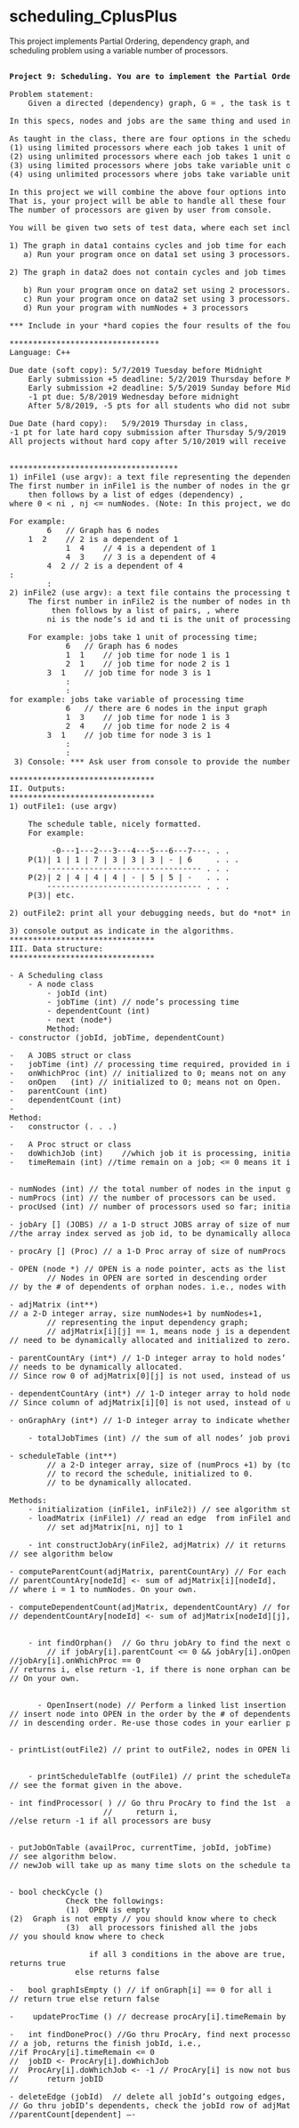 # scheduling_CplusPlus

This project implements Partial Ordering, dependency graph, and scheduling problem using a variable number of processors.

<pre>

<b>Project 9: Scheduling. You are to implement the Partial Ordering, dependency graph, and scheduling problem.</b>

Problem statement: 
	Given a directed (dependency) graph, G = <N, E>, the task is to construct a schedule table based on the given partial-ordering (list of edges) in the graph. If the graph has a cycle, you will report to the user that the given graph contains cycles. 

In this specs, nodes and jobs are the same thing and used interchangeable.

As taught in the class, there are four options in the scheduling:
(1) using limited processors where each job takes 1 unit of processing time;
(2) using unlimited processors where each job takes 1 unit of processing time;
(3) using limited processors where jobs take variable unit of processing time;
(4) using unlimited processors where jobs take variable unit of processing time.

In this project we will combine the above four options into one.  
That is, your project will be able to handle all these four options!
The number of processors are given by user from console. 

You will be given two sets of test data, where each set include a file contains the dependency graph and a file contains processing time for each node.  

1) The graph in data1 contains cycles and job time for each node is 1.
   a) Run your program once on data1 set using 3 processors.

2) The graph in data2 does not contain cycles and job times for nodes are variable. Run your program three times as follows:

   b) Run your program once on data2 set using 2 processors.
   c) Run your program once on data2 set using 3 processors. 
   d) Run your program with numNodes + 3 processors 

*** Include in your *hard copies the four results of the four runs (a, b, c, d) of the above.

********************************
Language: C++ 

Due date (soft copy): 5/7/2019 Tuesday before Midnight
	Early submission +5 deadline: 5/2/2019 Thursday before Midnight
	Early submission +2 deadline: 5/5/2019 Sunday before Midnight
	-1 pt due: 5/8/2019 Wednesday before midnight
	After 5/8/2019, -5 pts for all students who did not submit soft copy 

Due Date (hard copy):   5/9/2019 Thursday in class, 
-1 pt for late hard copy submission after Thursday 5/9/2019
All projects without hard copy after 5/10/2019 will receive 0 pts even you have submitted soft copy on time and even if it works.


************************************
1) inFile1 (use argv): a text file representing the dependency graph, G=<N, E>.
The first number in inFile1 is the number of nodes in the graph; 
	then follows by a list of edges (dependency) <ni, nj>,	
where 0 < ni , nj <= numNodes. (Note: In this project, we do not use 0 as nodeId and nodeId from 1 to numNodes are in the graph.

For example:
    	6	// Graph has 6 nodes
	1  2 	// 2 is a dependent of 1
    		1  4 	// 4 is a dependent of 1
    		4  3 	// 3 is a dependent of 4
		4  2 // 2 is a dependent of 4			
:
		:
2) inFile2 (use argv): a text file contains the processing times for nodes.
	The first number in inFile2 is the number of nodes in the graph; 
	     then follows by a list of pairs, <ni, ti>, where
		ni is the node’s id and ti is the unit of processing times for node ni.
	
	For example: jobs take 1 unit of processing time;
    		6	// Graph has 6 nodes
     		1  1 	// job time for node 1 is 1
    		2  1 	// job time for node 2 is 1
		3  1 	// job time for node 3 is 1
			:
			:
for example: jobs take variable of processing time
    		6	// there are 6 nodes in the input graph
     		1  3 	// job time for node 1 is 3
    		2  4 	// job time for node 2 is 4
		3  1 	// job time for node 3 is 1
			:
			:
 3) Console: *** Ask user from console to provide the number of processors are needed.
	 
*******************************
II. Outputs:
*******************************
1) outFile1: (use argv) 

	The schedule table, nicely formatted.
	For example:
        
	     -0---1---2---3---4---5---6---7---. . .
	P(1)| 1 | 1 | 7 | 3 | 3 | 3 | - | 6 	. . .
 	    --------------------------------- . . .
	P(2)| 2 | 4 | 4 | 4 | - | 5 | 5 | -   . . .
	    --------------------------------- . . .
	P(3)| etc.

2) outFile2: print all your debugging needs, but do *not* include them in your hardcopy!!   

3) console output as indicate in the algorithms.
*******************************
III. Data structure:
*******************************

- A Scheduling class
	- A node class
	  	- jobId (int)
	  	- jobTime (int) // node’s processing time
		- dependentCount (int)
		- next (node*)
 		Method:
- constructor (jobId, jobTime, dependentCount)

-	A JOBS struct or class  
-	jobTime (int) // processing time required, provided in inFile2.
-	onWhichProc (int) // initialized to 0; means not on any processor.
-	onOpen	 (int) // initialized to 0; means not on Open.  
-	parentCount (int)
-	dependentCount (int) 
-	  
Method:
-	constructor (. . .)

-	A Proc struct or class  
-	doWhichJob (int)	//which job it is processing, initialize -1
-	timeRemain (int) //time remain on a job; <= 0 means it is available


- numNodes (int) // the total number of nodes in the input graph.
- numProcs (int) // the number of processors can be used.
- procUsed (int) // number of processors used so far; initialized to 0.

- jobAry [] (JOBS) // a 1-D struct JOBS array of size of numNodes +1, 
//the array index served as job id, to be dynamically allocated.

- procAry [] (Proc) // a 1-D Proc array of size of numProcs +1, the array //index served as Proc id, to be dynamically allocated.

- OPEN (node *) // OPEN is a node pointer, acts as the list head of the //linked list with a dummy node.
		// Nodes in OPEN are sorted in descending order 
// by the # of dependents of orphan nodes. i.e., nodes with more //dependents will be in the front of nodes with less dependents.

- adjMatrix (int**) 
// a 2-D integer array, size numNodes+1 by numNodes+1, 
		// representing the input dependency graph; 
		// adjMatrix[i][j] == 1, means node j is a dependent of node i.
// need to be dynamically allocated and initialized to zero.

- parentCountAry (int*) // 1-D integer array to hold nodes’ parent counts;
// needs to be dynamically allocated.
// Since row 0 of adjMatrix[0][j] is not used, instead of using //this array, you may use of adjMatrix[0][j] to hold parentCount, //of node j = 1 to numNodes, for the same purpose.

- dependentCountAry (int*) // 1-D integer array to hold nodes’ dependent //counts, needs to be dynamically allocated.
// Since column of adjMatrix[i][0] is not used, instead of using //this array, you may use adjMatrix[i][0] to hold dependentCount, //node -i = 1 to numNodes, for the same purpose.

- onGraphAry (int*) // 1-D integer array to indicate whether a node is in //the graph; needs to be dynamically allocated and initialized to // 1; onGraphAry[i] == 1 means node i is on the graph, 0 means it //had been deleted. Since the diagonal of adjMatrix[i][i] is not //used, instead of using this array, you may use adjMatrix[i][i], //for the same purpose..

	- totalJobTimes (int) // the sum of all nodes’ job provided in inFile2. 

- scheduleTable (int**) 
		// a 2-D integer array, size of (numProcs +1) by (totalJobTimes +1),
		// to record the schedule, initialized to 0.
		// to be dynamically allocated.

Methods: 
	- initialization (inFile1, inFile2)) // see algorithm steps below          
	- loadMatrix (inFile1) // read an edge <ni, nj> from inFile1 and
		// set adjMatrix[ni, nj] to 1 

	- int constructJobAry(inFile2, adjMatrix) // it returns the totalJobTIme
// see algorithm below

- computeParentCount(adjMatrix, parentCountAry) // For each nodeId, 
// parentCountAry[nodeId] <- sum of adjMatrix[i][nodeId],
// where i = 1 to numNodes. On your own.

- computeDependentCount(adjMatrix, dependentCountAry) // for each nodeId,
// dependentCountAry[nodeId] <- sum of adjMatrix[nodeId][j], the // where j = 1 to numNodes. On your own.


	- int findOrphan()  // Go thru jobAry to find the next orphan node, i,
		// if jobAry[i].parentCount <= 0 && jobAry[i].onOpen == 0 && 
//jobAry[i].onWhichProc == 0 
// returns i, else return -1, if there is none orphan can be found.
// On your own.


      - OpenInsert(node) // Perform a linked list insertion sort; 
// insert node into OPEN in the order by the # of dependents,
// in descending order. Re-use those codes in your earlier project. 

 
- printList(outFile2) // print to outFile2, nodes in OPEN linked list // Re-use codes of your printList method in your earlier project.


 	- printScheduleTablfe (outFile1) // print the scheduleTable to outFile1, 
// see the format given in the above.

- int findProcessor( ) // Go thru ProcAry to find the 1st  available //processor; if ProcAry[i].timeRemain <= 0 
                  	//     return i,  				
//else return -1 if all processors are busy


- putJobOnTable (availProc, currentTime, jobId, jobTime) 
// see algorithm below.
// newJob will take up as many time slots on the schedule table //as the newJob’s jobTime requires.
 

- bool checkCycle () 
			Check the followings:
		 	(1)  OPEN is empty 
(2)  Graph is not empty // you should know where to check
	      	(3)  all processors finished all the jobs 
// you should know where to check

		    	 if all 3 conditions in the above are true, 
returns true	
       		  else returns false
 
-	bool graphIsEmpty () // if onGraph[i] == 0 for all i 
// return true else return false

-	 updateProcTime () // decrease procAry[i].timeRemain by 1 for all used //processors.  

-	int findDoneProc() //Go thru ProcAry, find next processor just finished 	 
// a job, returns the finish jobId, i.e., 
//if ProcAry[i].timeRemain <= 0
// 	jobID <- ProcAry[i].doWhichJob
// 	ProcAry[i].doWhichJob <- -1	// ProcAry[i] is now not busy
//  	return jobID
		 
- deleteEdge (jobId)  // delete all jobId’s outgoing edges, i.e., 
// Go thru jobID’s dependents, check the jobId row of adjMatrix, // if adjMatrix[jobId][dependent] > 0 
//parentCount[dependent] –-
















*************************************************************
IV. main(..) 
**************************************************************


step 0: inFile1, inFile1, outFile1, outFile2 <-- open
 
step 1: initialization (inFile1, inFile2) // see algorithm below.
	
Step 2: procUsed <-- 0 // 0 processor is used at the beginning. 
  	
Step 3: currentTime <-- 0 // at the beginning of scheduling

Step 4: loadOpen() // see algorithm below.
 
step 5: printList(Open, outFile2) // debug print

step 6: loadProcAry() // see algorithm below.
 
step 7: hasCycle <- checkCycle () // on your own, see the description in the above.
   		
   if hasCycle == true
output error message to console: “there is cycle in the graph!!!”
			and exit the program

step 8: printScheduleTable (outFile1) // print intermediate schedule table

step 9: currentTime++

step 10: updateProcTime () // on your own, see the description in the above.

step 11: jobId <- findDoneProc() // on your own, see the description in the above.
	    
Step 12: if jobId > 0

 onGraphAry[jobId] <- 0  // delete jobId from the graph
 		 deleteEdge(jobId) // on your own, see the description in the above.
        
step 13: repeat step 11 to step 12 while jobId > 0
// means no more processor finished its job 

step 14: repeat step 4 to step 13 until graphIsEmpty ()

step 15: printScheduleTable (outFile1) // The final schedule table.

step 16: close all files








*************************************************************
V. initialization (inFile1, inFile2) // can be done within constructor(s)
**************************************************************

Step 0: Open <- make a dummy node for Open to point to

Step 1: numProcs <-- from console, ask user how many processors are allow to use. 

	if (numProcs <= 0) ask the user again with message “need 1 or more proc”.

	else if (numProcs > numNodes)

			numProcs <-- numNodes // means unlimited processors.

Step 2: numNodes <-- read from inFile1.

Step 3: adjMatrix <- dynamically allocate, size of numNodes+1 by numNodes+1 
		// initialized to zero 
  jobAry <- dynamically allocate, size of numNodes+1 
  procAry <- dynamically allocate, size of numProcs+1
  scheduleTable <- dynamically allocate size of numProcs+1 by numNodes+1

Step 4: loadMatrix (inFile1) // on your own, see description in the above.

Step 5: totalJobTimes <-- constructJobAry(infile2, adjMatrix) 
// see algorithm below.

Step 6: computeParentCount(adjMatrix, parentCountAry) // on your own

Step 7: computeDependentCount(adjMatrix, dependentCountAry) // on your own


*************************************************************
VI. int constructJobAry(inFile2, jobAry, adjMatrix)
**************************************************************
Step 0: totalTime <- 0

Step 1: nodeID <- read from inFile2
	  jobTime <- read from inFile2
	  totalTime += jobTime

Step 2: 	jobAry[nodeID].jobTime <- jobTime
	jobAry[nodeID].onWhichProc <- -1
	jobAry[nodeID].onOpen <- 0
	jobAry[nodeID].parentCount <- parentCountAry [nodeID]
	jobAry[nodeID]. dependentCount <- dependentCount [nodeID]

Step 3: repeat step 1 to step 2 until eof inFile2

Step 4: return totalTime

*************************************************************
VII. loadOpen() // find orphan nodes and put them on Open.
*************************************************************

step 1: orphanNode <-- findOrphan()

Step 2: if orphanNode > 0
	jobId <- orphanNode
	jobTime <- jobAry[jobId].jobTime
	newNode <-- make a node (jobId, jobTime, dependentCountAry [jobId])
	OpenInsert(newNode)
	jobAry[jobId].onOpen <- 1
	
step 3: repeat step 1 – step 2 until no more orphenNode in the graph, 
// i.e., orphanNode == -1.

*************************************************************
VIII. loadProcAry() // find available processor to process nodes on the open.
*************************************************************	

step 1: availProc <-- findProcessor( )
 	 
Step 2: if availProc >  0 // there is a processor available	

ProcUsed ++ 
          	newJob <-- remove the front node of OPEN // newJob is a node!
		jobId <- newJob’s jobId
		jobTime <-  newJob’s jobTime
		procAry [availProc]. doWhichJob <-- jobId
           procAry [availProc]. timeRemine <-- jobTime

putJobOnTable (availProc, currentTime, jobId, jobTime) 
            
step 3: repeat step 1 to step 2 while availProc > 0
  && OPEN is not empty && ProcUsed < numProcs

*************************************************************
VIIII. putJobOnTable (availProc, currentTime, jobId, jobTime)
*************************************************************

Step 0:  Time <- currentTime
	   EndTime <- Time + jobTime

Step 1: scheduleTable[availProc][Time] <- jobId

Step 2: Time ++

Step 3: repeat step 1 to step 2 while Time < EndTime





</pre>

